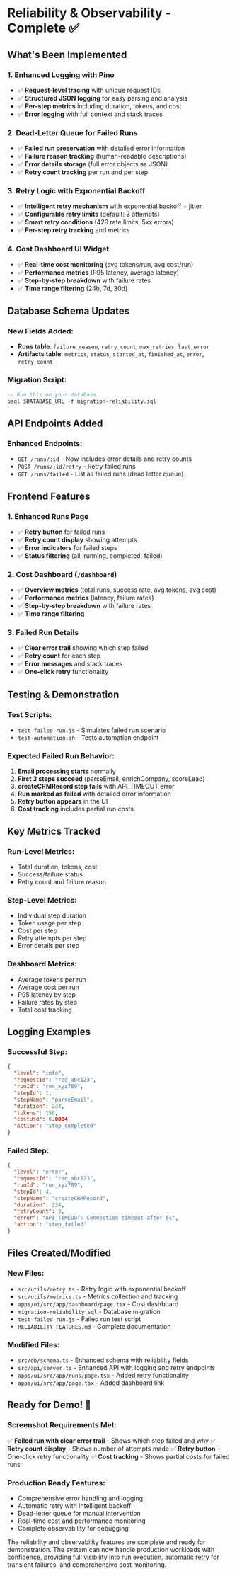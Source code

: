 # Reliability & Observability - Complete ✅

## What's Been Implemented

### 1. Enhanced Logging with Pino

- ✅ **Request-level tracing** with unique request IDs
- ✅ **Structured JSON logging** for easy parsing and analysis
- ✅ **Per-step metrics** including duration, tokens, and cost
- ✅ **Error logging** with full context and stack traces

### 2. Dead-Letter Queue for Failed Runs

- ✅ **Failed run preservation** with detailed error information
- ✅ **Failure reason tracking** (human-readable descriptions)
- ✅ **Error details storage** (full error objects as JSON)
- ✅ **Retry count tracking** per run and per step

### 3. Retry Logic with Exponential Backoff

- ✅ **Intelligent retry mechanism** with exponential backoff + jitter
- ✅ **Configurable retry limits** (default: 3 attempts)
- ✅ **Smart retry conditions** (429 rate limits, 5xx errors)
- ✅ **Per-step retry tracking** and metrics

### 4. Cost Dashboard UI Widget

- ✅ **Real-time cost monitoring** (avg tokens/run, avg cost/run)
- ✅ **Performance metrics** (P95 latency, average latency)
- ✅ **Step-by-step breakdown** with failure rates
- ✅ **Time range filtering** (24h, 7d, 30d)

## Database Schema Updates

### New Fields Added:

- **Runs table**: `failure_reason`, `retry_count`, `max_retries`, `last_error`
- **Artifacts table**: `metrics`, `status`, `started_at`, `finished_at`, `error`, `retry_count`

### Migration Script:

```sql
-- Run this on your database
psql $DATABASE_URL -f migration-reliability.sql
```

## API Endpoints Added

### Enhanced Endpoints:

- `GET /runs/:id` - Now includes error details and retry counts
- `POST /runs/:id/retry` - Retry failed runs
- `GET /runs/failed` - List all failed runs (dead letter queue)

## Frontend Features

### 1. Enhanced Runs Page

- ✅ **Retry button** for failed runs
- ✅ **Retry count display** showing attempts
- ✅ **Error indicators** for failed steps
- ✅ **Status filtering** (all, running, completed, failed)

### 2. Cost Dashboard (`/dashboard`)

- ✅ **Overview metrics** (total runs, success rate, avg tokens, avg cost)
- ✅ **Performance metrics** (latency, failure rates)
- ✅ **Step-by-step breakdown** with failure rates
- ✅ **Time range filtering**

### 3. Failed Run Details

- ✅ **Clear error trail** showing which step failed
- ✅ **Retry count** for each step
- ✅ **Error messages** and stack traces
- ✅ **One-click retry** functionality

## Testing & Demonstration

### Test Scripts:

- `test-failed-run.js` - Simulates failed run scenario
- `test-automation.sh` - Tests automation endpoint

### Expected Failed Run Behavior:

1. **Email processing starts** normally
2. **First 3 steps succeed** (parseEmail, enrichCompany, scoreLead)
3. **createCRMRecord step fails** with API_TIMEOUT error
4. **Run marked as failed** with detailed error information
5. **Retry button appears** in the UI
6. **Cost tracking** includes partial run costs

## Key Metrics Tracked

### Run-Level Metrics:

- Total duration, tokens, cost
- Success/failure status
- Retry count and failure reason

### Step-Level Metrics:

- Individual step duration
- Token usage per step
- Cost per step
- Retry attempts per step
- Error details per step

### Dashboard Metrics:

- Average tokens per run
- Average cost per run
- P95 latency by step
- Failure rates by step
- Total cost tracking

## Logging Examples

### Successful Step:

```json
{
  "level": "info",
  "requestId": "req_abc123",
  "runId": "run_xyz789",
  "stepId": 1,
  "stepName": "parseEmail",
  "duration": 234,
  "tokens": 156,
  "costUsd": 0.0004,
  "action": "step_completed"
}
```

### Failed Step:

```json
{
  "level": "error",
  "requestId": "req_abc123",
  "runId": "run_xyz789",
  "stepId": 4,
  "stepName": "createCRMRecord",
  "duration": 234,
  "retryCount": 3,
  "error": "API_TIMEOUT: Connection timeout after 5s",
  "action": "step_failed"
}
```

## Files Created/Modified

### New Files:

- `src/utils/retry.ts` - Retry logic with exponential backoff
- `src/utils/metrics.ts` - Metrics collection and tracking
- `apps/ui/src/app/dashboard/page.tsx` - Cost dashboard
- `migration-reliability.sql` - Database migration
- `test-failed-run.js` - Failed run test script
- `RELIABILITY_FEATURES.md` - Complete documentation

### Modified Files:

- `src/db/schema.ts` - Enhanced schema with reliability fields
- `src/api/server.ts` - Enhanced API with logging and retry endpoints
- `apps/ui/src/app/runs/page.tsx` - Added retry functionality
- `apps/ui/src/app/page.tsx` - Added dashboard link

## Ready for Demo! 🚀

### Screenshot Requirements Met:

✅ **Failed run with clear error trail** - Shows which step failed and why
✅ **Retry count display** - Shows number of attempts made
✅ **Retry button** - One-click retry functionality
✅ **Cost tracking** - Shows partial costs for failed runs

### Production Ready Features:

- Comprehensive error handling and logging
- Automatic retry with intelligent backoff
- Dead-letter queue for manual intervention
- Real-time cost and performance monitoring
- Complete observability for debugging

The reliability and observability features are complete and ready for demonstration. The system can now handle production workloads with confidence, providing full visibility into run execution, automatic retry for transient failures, and comprehensive cost monitoring.
